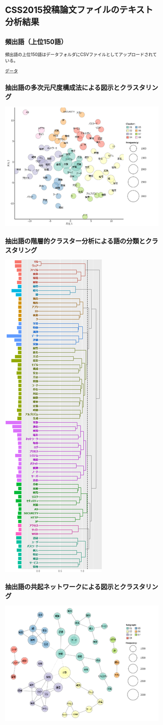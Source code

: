 CSS2015投稿論文ファイルのテキスト分析結果
====

## 頻出語（上位150語）
頻出語の上位150語はデータフォルダにCSVファイルとしてアップロードされている。

[データ](/data/css2015_extracted150.csv)

## 抽出語の多次元尺度構成法による図示とクラスタリング
![MDS](/data/css2015_MDS.png)

## 抽出語の階層的クラスター分析による語の分類とクラスタリング
![HCA](/data/css2015_HCA.png)

## 抽出語の共起ネットワークによる図示とクラスタリング
![CON](/data/css2015_CON.png)
